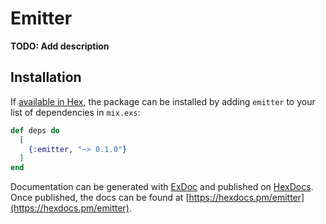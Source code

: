 # Emitter

**TODO: Add description**

## Installation

If [available in Hex](https://hex.pm/docs/publish), the package can be installed
by adding `emitter` to your list of dependencies in `mix.exs`:

```elixir
def deps do
  [
    {:emitter, "~> 0.1.0"}
  ]
end
```

Documentation can be generated with [ExDoc](https://github.com/elixir-lang/ex_doc)
and published on [HexDocs](https://hexdocs.pm). Once published, the docs can
be found at [https://hexdocs.pm/emitter](https://hexdocs.pm/emitter).

